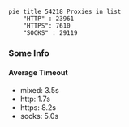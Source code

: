 
```mermaid
pie title 54218 Proxies in list
    "HTTP" : 23961
    "HTTPS": 7610
    "SOCKS" : 29119
```

### Some Info
#### Average Timeout

- mixed: 3.5s
- http: 1.7s
- https: 8.2s
- socks: 5.0s